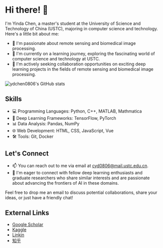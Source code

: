 # Hi there! 👋

I'm Yinda Chen, a master's student at the University of Science and Technology of China (USTC), majoring in computer science and technology. Here's a little bit about me:

- 👀 I'm passionate about remote sensing and biomedical image processing.
- 🌱 I'm currently on a learning journey, exploring the fascinating world of computer science and technology at USTC.
- 💞️ I'm actively seeking collaboration opportunities on exciting deep learning projects in the fields of remote sensing and biomedical image processing.

![ydchen0806's GitHub stats](https://github-readme-stats.vercel.app/api?username=ydchen0806&show_icons=true&theme=dark#gh-dark-mode-only)  

<!-- ![Top Langs](https://github-readme-stats-sigma-five.vercel.app/api/top-langs/?username=ydchen0806&layout=compact&hide_progress=true&theme=dark#gh-dark-mode-only) -->

## Skills

- 💻 Programming Languages: Python, C++, MATLAB, Mathmatica
- 🧠 Deep Learning Frameworks: TensorFlow, PyTorch
- 📊 Data Analysis: Pandas, NumPy
- 🌐 Web Development: HTML, CSS, JavaScript, Vue
- 🛠️ Tools: Git, Docker

## Let's Connect

- 📫 You can reach out to me via email at [cyd0806@mail.ustc.edu.cn](mailto:cyd0806@mail.ustc.edu.cn).
- 💼 I'm eager to connect with fellow deep learning enthusiasts and graduate researchers who share similar interests and are passionate about advancing the frontiers of AI in these domains.

Feel free to drop me an email to discuss potential collaborations, share your ideas, or just have a friendly chat!

## External Links

- [Google Scholar](https://scholar.google.com/citations?user=hCvlj5cAAAAJ&hl=zh-CN&oi=ao)
- [Kaggle](https://www.kaggle.com/yindachen/Home)
- [Linkin](https://www.linkedin.com/in/%E8%83%A4%E8%BE%BE-%E9%99%88-37632a200/)
- [知乎](https://www.zhihu.com/people/qi-zhu-dou-feng-67-82)
